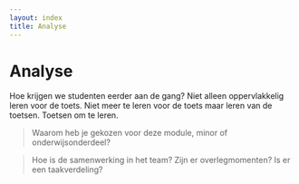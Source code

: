 ```yaml
---
layout: index
title: Analyse
---
```


# Analyse

Hoe krijgen we studenten eerder aan de gang? Niet alleen oppervlakkelig leren voor de toets. Niet meer te leren voor de toets maar leren van de toetsen. Toetsen om te leren.

> Waarom heb je gekozen voor deze module, minor of onderwijsonderdeel?

> Hoe is de samenwerking in het team? Zijn er overlegmomenten? Is er een taakverdeling?
